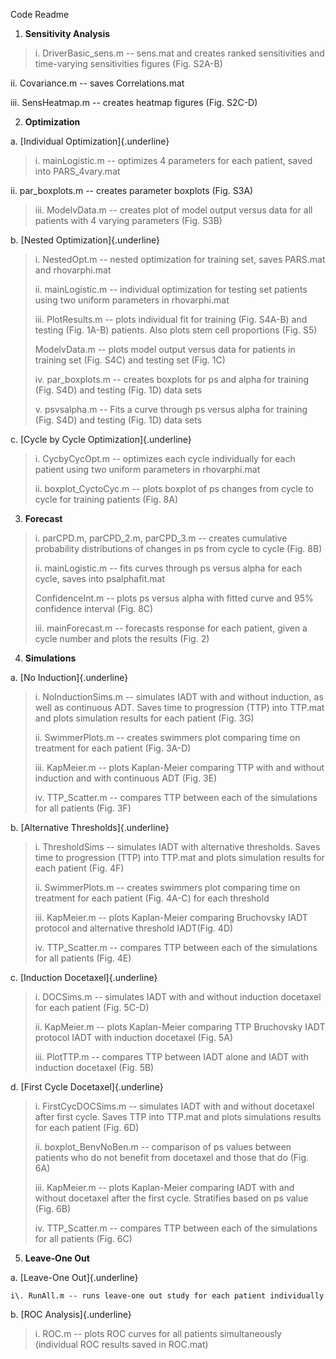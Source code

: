 Code Readme

1.  **Sensitivity Analysis**

> i\. DriverBasic\_sens.m -- sens.mat and creates ranked sensitivities and
> time-varying sensitivities figures (Fig. S2A-B)

ii\. Covariance.m -- saves Correlations.mat

iii\. SensHeatmap.m -- creates heatmap figures (Fig. S2C-D)

2.  **Optimization**

<!-- -->

a.  [Individual Optimization]{.underline}

> i\. mainLogistic.m -- optimizes 4 parameters for each patient, saved into
> PARS\_4vary.mat

ii\. par\_boxplots.m -- creates parameter boxplots (Fig. S3A)

> iii\. ModelvData.m -- creates plot of model output versus data for all
> patients with 4 varying parameters (Fig. S3B)

b.  [Nested Optimization]{.underline}

> i\. NestedOpt.m -- nested optimization for training set, saves PARS.mat
> and rhovarphi.mat
>
> ii\. mainLogistic.m -- individual optimization for testing set patients
> using two uniform parameters in rhovarphi.mat
>
> iii\. PlotResults.m -- plots individual fit for training (Fig. S4A-B) and
> testing (Fig. 1A-B) patients. Also plots stem cell proportions (Fig. S5)
>
> ModelvData.m -- plots model output versus data for patients in
> training set (Fig. S4C) and testing set (Fig. 1C)
>
> iv\. par\_boxplots.m -- creates boxplots for ps and alpha for training
> (Fig. S4D) and testing (Fig. 1D) data sets
>
> v\. psvsalpha.m -- Fits a curve through ps versus alpha for training
> (Fig. S4D) and testing (Fig. 1D) data sets

c.  [Cycle by Cycle Optimization]{.underline}

> i\. CycbyCycOpt.m -- optimizes each cycle individually for each patient
> using two uniform parameters in rhovarphi.mat
>
> ii\. boxplot\_CyctoCyc.m -- plots boxplot of ps changes from cycle to
> cycle for training patients (Fig. 8A)

3.  **Forecast**

> i\. parCPD.m, parCPD\_2.m, parCPD\_3.m -- creates cumulative probability
> distributions of changes in ps from cycle to cycle (Fig. 8B)
>
> ii\. mainLogistic.m -- fits curves through ps versus alpha for each
> cycle, saves into psalphafit.mat
>
> ConfidenceInt.m -- plots ps versus alpha with fitted curve and 95%
> confidence interval (Fig. 8C)
>
> iii\. mainForecast.m -- forecasts response for each patient, given a
> cycle number and plots the results (Fig. 2)

4.  **Simulations**

<!-- -->

a.  [No Induction]{.underline}

> i\. NoInductionSims.m -- simulates IADT with and without induction, as
> well as continuous ADT. Saves time to progression (TTP) into TTP.mat and
> plots simulation results for each patient (Fig. 3G)
>
> ii\. SwimmerPlots.m -- creates swimmers plot comparing time on treatment
> for each patient (Fig. 3A-D)
>
> iii\. KapMeier.m -- plots Kaplan-Meier comparing TTP with and without
> induction and with continuous ADT (Fig. 3E)
>
> iv\. TTP\_Scatter.m -- compares TTP between each of the simulations for
> all patients (Fig. 3F)

b.  [Alternative Thresholds]{.underline}

> i\. ThresholdSims -- simulates IADT with alternative thresholds. Saves
> time to progression (TTP) into TTP.mat and plots simulation results for
> each patient (Fig. 4F)
>
> ii\. SwimmerPlots.m -- creates swimmers plot comparing time on treatment
> for each patient (Fig. 4A-C) for each threshold
>
> iii\. KapMeier.m -- plots Kaplan-Meier comparing Bruchovsky IADT protocol
> and alternative threshold IADT(Fig. 4D)
>
> iv\. TTP\_Scatter.m -- compares TTP between each of the simulations for
> all patients (Fig. 4E)

c.  [Induction Docetaxel]{.underline}

> i\. DOCSims.m -- simulates IADT with and without induction docetaxel for
> each patient (Fig. 5C-D)
>
> ii\. KapMeier.m -- plots Kaplan-Meier comparing TTP Bruchovsky IADT
> protocol IADT with induction docetaxel (Fig. 5A)
>
> iii\. PlotTTP.m -- compares TTP between IADT alone and IADT with
> induction docetaxel (Fig. 5B)

d.  [First Cycle Docetaxel]{.underline}

> i\. FirstCycDOCSims.m -- simulates IADT with and without docetaxel after
> first cycle. Saves TTP into TTP.mat and plots simulations results for
> each patient (Fig. 6D)
>
> ii\. boxplot\_BenvNoBen.m -- comparison of ps values between patients who
> do not benefit from docetaxel and those that do (Fig. 6A)
>
> iii\. KapMeier.m -- plots Kaplan-Meier comparing IADT with and without
> docetaxel after the first cycle. Stratifies based on ps value (Fig. 6B)
>
> iv\. TTP\_Scatter.m -- compares TTP between each of the simulations for
> all patients (Fig. 6C)

5.  **Leave-One Out**

<!-- -->

a.  [Leave-One Out]{.underline}

    i\. RunAll.m -- runs leave-one out study for each patient individually

b.  [ROC Analysis]{.underline}

> i\. ROC.m -- plots ROC curves for all patients simultaneously (individual
> ROC results saved in ROC.mat)

